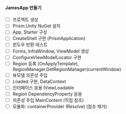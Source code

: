 #### JamesApp 만들기

- [ ] 프로젝트 생성
- [ ] Prism.Unity NuGet 설치
- [ ] App, Starter 구성
- [ ] CreateShell 구현 (PrismApplication)
- [ ] 윈도우 반환 테스트
- [ ] Forms, InfraWindow, ViewModel 생성
- [ ] ConfigureViewModelLocator 구현
- [ ] Region 등록 (OnApplyTemplate), RegionManager.GetRegionManager(currentWindow)
- [ ] 뷰모델 의존성 주입
- [ ] Loaded 구현, DataContext
- [ ] 인터페이스 응용 IViewLoadable
- [ ] Region DependencyProperty 응용
- [ ] 의존성 주입 MainContent (직접 참조)
- [ ] 모듈화: containerProvider (Resolve) (참조 제거)
